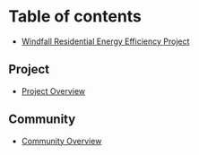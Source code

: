 # Table of contents

* [Windfall Residential Energy Efficiency Project](README.md)

## Project

* [Project Overview](project/readme.md)

## Community

* [Community Overview](community/readme.md)

